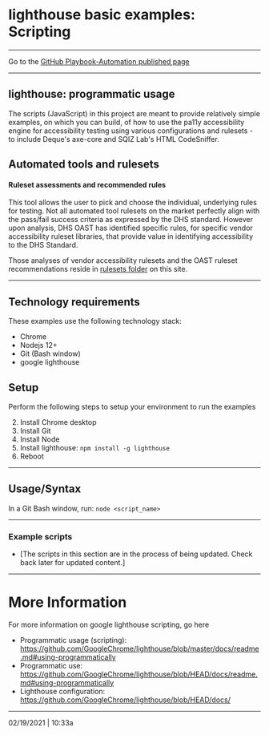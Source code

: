 # lighthouse basic examples: Scripting

---

Go to the [GitHub Playbook-Automation published page](https://section508coordinators.github.io/Dev-Automation/)

---

## lighthouse: programmatic usage

The scripts (JavaScript) in this project are meant to provide relatively simple examples, on which you can build, of how to use the pa11y  accessibility engine for accessibility testing using various configurations and rulesets - to include Deque's axe-core and SQIZ Lab's HTML CodeSniffer.  

## Automated tools and rulesets

#### Ruleset assessments and recommended rules

This tool allows the user to pick and choose the individual, underlying rules for testing. Not all automated tool rulesets on the market perfectly align with the pass/fail success criteria as expressed by the DHS standard. However upon analysis, DHS OAST has identified specific rules, for specific vendor accessibility ruleset libraries, that provide value in identifying accessibility to the DHS Standard.

Those analyses of vendor accessibility rulesets and the OAST ruleset recommendations reside in [rulesets folder](/rulesets) on this site.

---

## Technology requirements

These examples use the following technology stack:

- Chrome
- Nodejs 12+
- Git (Bash window)
- google lighthouse

## Setup

Perform the following steps to setup your environment to run the examples

2. Install Chrome desktop
2. Install Git 
2. Install Node
2. Install lighthouse: `npm install -g lighthouse`
2. Reboot

---

## Usage/Syntax

In a Git Bash window, run: `node <script_name>`

---

### Example scripts

- [The scripts in this section are in the process of being updated.  Check back later for updated content.]

---

# More Information

For more information on google lighthouse scripting, go here

- Programmatic usage (scripting): https://github.com/GoogleChrome/lighthouse/blob/master/docs/readme.md#using-programmatically
- Programmatic use: https://github.com/GoogleChrome/lighthouse/blob/HEAD/docs/readme.md#using-programmatically
- Lighthouse configuration: https://github.com/GoogleChrome/lighthouse/blob/HEAD/docs/

---

02/19/2021 | 10:33a
